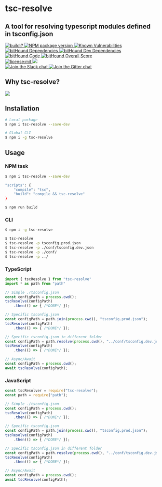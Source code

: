 # tsc-resolve 
## A tool for resolving typescript modules defined in tsconfig.json 

<p>
  <a href="https://travis-ci.org/mazhlekov/tsc-resolve">
    <img
      alt="build:?"
      src="https://img.shields.io/travis/mazhlekov/tsc-resolve/master.svg?style=flat-square"
    />
  </a>
  <a href="https://www.npmjs.com/package/tsc-resolve">
    <img
      alt="NPM package version"
      src="https://img.shields.io/badge/node-%3E=4.2.0-blue.svg?style=flat-square"
    />
  </a>
  <a href="https://snyk.io/test/github/mazhlekov/tsc-resolve">
    <img src="https://snyk.io/test/github/mazhlekov/tsc-resolve/badge.svg?style=flat-square" alt="Known Vulnerabilities" data-canonical-src="https://snyk.io/test/github/mazhlekov/tsc-resolve" style="max-width:100%;">
  </a>
  <a href="https://www.bithound.io/github/mazhlekov/tsc-resolve/master/dependencies/npm">
    <img src="https://www.bithound.io/github/mazhlekov/tsc-resolve/badges/dependencies.svg" alt="bitHound Dependencies">
  </a>
  <a href="https://www.bithound.io/github/mazhlekov/tsc-resolve/master/dependencies/npm">
    <img src="https://www.bithound.io/github/mazhlekov/tsc-resolve/badges/devDependencies.svg" alt="bitHound Dev Dependencies">
  </a>
  <a href="https://www.bithound.io/github/mazhlekov/tsc-resolve">
    <img src="https://www.bithound.io/github/mazhlekov/tsc-resolve/badges/code.svg" alt="bitHound Code">
  </a>
  <a href="https://www.bithound.io/github/mazhlekov/tsc-resolve">
    <img src="https://www.bithound.io/github/mazhlekov/tsc-resolve/badges/score.svg" alt="bitHound Overall Score">
  </a>
  <br/>
  <a href="https://github.com/mazhlekov/tsc-resolve/blob/master/LICENSE">
    <img
      alt="license:mit"
      src="https://img.shields.io/github/license/mazhlekov/tsc-resolve.svg?style=flat-square"
    />
  </a>
  <a href="https://npmjs.com/package/tsc-resolve">
      <img src="https://img.shields.io/npm/dm/tsc-resolve.svg?style=flat-square">
  </a>
  <br/>
  <a href="https://tsc-resolve.slack.com/">
    <img
      alt="Join the Slack chat"
      src="https://img.shields.io/badge/slack-join%20chat-E2206F.svg?style=flat-square"
    />
  </a>
  <a href="https://gitter.im/tsc-resolve">
    <img
      alt="Join the Gitter chat"
      src="https://img.shields.io/badge/gitter-join%20chat-D0104D.svg?style=flat-square"
    />
  </a>
</p>

## Why tsc-resolve?
<a href="https://asciinema.org/a/123305" target="_blank">
    <img src="https://github.com/mazhlekov/tsc-resolve/raw/master/img/tsc-resolve.gif" />
</a>

## Installation
```bash
# Local package
$ npm i tsc-resolve --save-dev

# Global CLI
$ npm i -g tsc-resolve 
```

## Usage
### NPM task
```bash
$ npm i tsc-resolve --save-dev

"scripts": {
    "compile": "tsc",
    "build": "compile && tsc-resolve"
}

$ npm run build
```
### CLI
```bash
$ npm i -g tsc-resolve

$ tsc-resolve
$ tsc-resolve -p tsconfig.prod.json
$ tsc-resolve -p ./conf/tsconfig.dev.json
$ tsc-resolve -p ./conf/
$ tsc-resolve -p ../
```
    
### TypeScript
```typescript
import { tscResolve } from "tsc-resolve"
import * as path from "path"

// Simple ./tsconfig.json
const configPath = process.cwd();
tscResolve(configPath)
    .then(() => { /*DONE*/ });

// Specific tsconfig.json
const configPath = path.join(process.cwd(), "tsconfig.prod.json");
tscResolve(configPath)
    .then(() => { /*DONE*/ });

// Specific tsconfig.json in different folder
const configPath = path.resolve(process.cwd(), "../conf/tsconfig.dev.json");
tscResolve(configPath)
    .then(() => { /*DONE*/ });

// Async/Await
const configPath = process.cwd();
await tscResolve(configPath);
```

### JavaScript
```javascript
const tscResolver = require("tsc-resolve");
const path = require("path");

// Simple ./tsconfig.json
const configPath = process.cwd();
tscResolve(configPath)
    .then(() => { /*DONE*/ });

// Specific tsconfig.json
const configPath = path.join(process.cwd(), "tsconfig.prod.json");
tscResolve(configPath)
    .then(() => { /*DONE*/ });

// Specific tsconfig.json in different folder
const configPath = path.resolve(process.cwd(), "../conf/tsconfig.dev.json");
tscResolve(configPath)
    .then(() => { /*DONE*/ });

// Async/Await
const configPath = process.cwd();
await tscResolve(configPath);
```